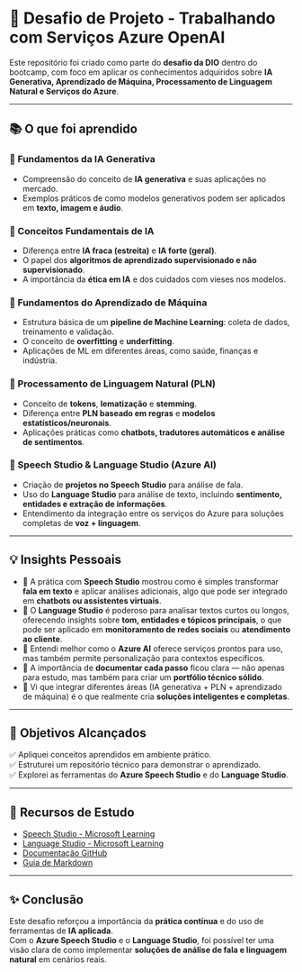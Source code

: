 # 🚀 Desafio de Projeto - Trabalhando com Serviços Azure OpenAI  

Este repositório foi criado como parte do **desafio da DIO** dentro do bootcamp, com foco em aplicar os conhecimentos adquiridos sobre **IA Generativa, Aprendizado de Máquina, Processamento de Linguagem Natural e Serviços do Azure**.  

---

## 📚 O que foi aprendido  

### 🔹 Fundamentos da IA Generativa  
- Compreensão do conceito de **IA generativa** e suas aplicações no mercado.  
- Exemplos práticos de como modelos generativos podem ser aplicados em **texto, imagem e áudio**.  

### 🔹 Conceitos Fundamentais de IA  
- Diferença entre **IA fraca (estreita)** e **IA forte (geral)**.  
- O papel dos **algoritmos de aprendizado supervisionado e não supervisionado**.  
- A importância da **ética em IA** e dos cuidados com vieses nos modelos.  

### 🔹 Fundamentos do Aprendizado de Máquina  
- Estrutura básica de um **pipeline de Machine Learning**: coleta de dados, treinamento e validação.  
- O conceito de **overfitting** e **underfitting**.  
- Aplicações de ML em diferentes áreas, como saúde, finanças e indústria.  

### 🔹 Processamento de Linguagem Natural (PLN)  
- Conceito de **tokens**, **lematização** e **stemming**.  
- Diferença entre **PLN baseado em regras** e **modelos estatísticos/neuronais**.  
- Aplicações práticas como **chatbots, tradutores automáticos e análise de sentimentos**.  

### 🔹 Speech Studio & Language Studio (Azure AI)  
- Criação de **projetos no Speech Studio** para análise de fala.  
- Uso do **Language Studio** para análise de texto, incluindo **sentimento, entidades e extração de informações**.  
- Entendimento da integração entre os serviços do Azure para soluções completas de **voz + linguagem**.  

---

## 💡 Insights Pessoais  

- 📌 A prática com **Speech Studio** mostrou como é simples transformar **fala em texto** e aplicar análises adicionais, algo que pode ser integrado em **chatbots ou assistentes virtuais**.  
- 📌 O **Language Studio** é poderoso para analisar textos curtos ou longos, oferecendo insights sobre **tom, entidades e tópicos principais**, o que pode ser aplicado em **monitoramento de redes sociais** ou **atendimento ao cliente**.  
- 📌 Entendi melhor como o **Azure AI** oferece serviços prontos para uso, mas também permite personalização para contextos específicos.  
- 📌 A importância de **documentar cada passo** ficou clara — não apenas para estudo, mas também para criar um **portfólio técnico sólido**.  
- 📌 Vi que integrar diferentes áreas (IA generativa + PLN + aprendizado de máquina) é o que realmente cria **soluções inteligentes e completas**.  

---

## 🎯 Objetivos Alcançados  

✅ Apliquei conceitos aprendidos em ambiente prático.  
✅ Estruturei um repositório técnico para demonstrar o aprendizado.  
✅ Explorei as ferramentas do **Azure Speech Studio** e do **Language Studio**.  

---

## 🔗 Recursos de Estudo  

- [Speech Studio - Microsoft Learning](https://learn.microsoft.com/)  
- [Language Studio - Microsoft Learning](https://learn.microsoft.com/)  
- [Documentação GitHub](https://docs.github.com/)  
- [Guia de Markdown](https://www.markdownguide.org/)  

---

## ✨ Conclusão  

Este desafio reforçou a importância da **prática contínua** e do uso de ferramentas de **IA aplicada**.  
Com o **Azure Speech Studio** e o **Language Studio**, foi possível ter uma visão clara de como implementar **soluções de análise de fala e linguagem natural** em cenários reais.  
